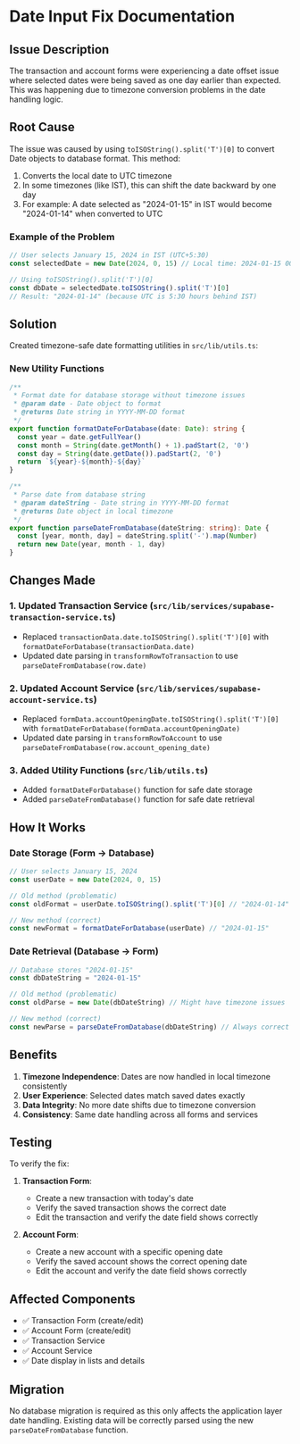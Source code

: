 # Date Input Fix Documentation

## Issue Description

The transaction and account forms were experiencing a date offset issue where selected dates were being saved as one day earlier than expected. This was happening due to timezone conversion problems in the date handling logic.

## Root Cause

The issue was caused by using `toISOString().split('T')[0]` to convert Date objects to database format. This method:

1. Converts the local date to UTC timezone
2. In some timezones (like IST), this can shift the date backward by one day
3. For example: A date selected as "2024-01-15" in IST would become "2024-01-14" when converted to UTC

### Example of the Problem
```javascript
// User selects January 15, 2024 in IST (UTC+5:30)
const selectedDate = new Date(2024, 0, 15) // Local time: 2024-01-15 00:00:00 IST

// Using toISOString().split('T')[0]
const dbDate = selectedDate.toISOString().split('T')[0]
// Result: "2024-01-14" (because UTC is 5:30 hours behind IST)
```

## Solution

Created timezone-safe date formatting utilities in `src/lib/utils.ts`:

### New Utility Functions

```typescript
/**
 * Format date for database storage without timezone issues
 * @param date - Date object to format
 * @returns Date string in YYYY-MM-DD format
 */
export function formatDateForDatabase(date: Date): string {
  const year = date.getFullYear()
  const month = String(date.getMonth() + 1).padStart(2, '0')
  const day = String(date.getDate()).padStart(2, '0')
  return `${year}-${month}-${day}`
}

/**
 * Parse date from database string
 * @param dateString - Date string in YYYY-MM-DD format
 * @returns Date object in local timezone
 */
export function parseDateFromDatabase(dateString: string): Date {
  const [year, month, day] = dateString.split('-').map(Number)
  return new Date(year, month - 1, day)
}
```

## Changes Made

### 1. Updated Transaction Service (`src/lib/services/supabase-transaction-service.ts`)
- Replaced `transactionData.date.toISOString().split('T')[0]` with `formatDateForDatabase(transactionData.date)`
- Updated date parsing in `transformRowToTransaction` to use `parseDateFromDatabase(row.date)`

### 2. Updated Account Service (`src/lib/services/supabase-account-service.ts`)
- Replaced `formData.accountOpeningDate.toISOString().split('T')[0]` with `formatDateForDatabase(formData.accountOpeningDate)`
- Updated date parsing in `transformRowToAccount` to use `parseDateFromDatabase(row.account_opening_date)`

### 3. Added Utility Functions (`src/lib/utils.ts`)
- Added `formatDateForDatabase()` function for safe date storage
- Added `parseDateFromDatabase()` function for safe date retrieval

## How It Works

### Date Storage (Form → Database)
```typescript
// User selects January 15, 2024
const userDate = new Date(2024, 0, 15)

// Old method (problematic)
const oldFormat = userDate.toISOString().split('T')[0] // "2024-01-14"

// New method (correct)
const newFormat = formatDateForDatabase(userDate) // "2024-01-15"
```

### Date Retrieval (Database → Form)
```typescript
// Database stores "2024-01-15"
const dbDateString = "2024-01-15"

// Old method (problematic)
const oldParse = new Date(dbDateString) // Might have timezone issues

// New method (correct)
const newParse = parseDateFromDatabase(dbDateString) // Always correct local date
```

## Benefits

1. **Timezone Independence**: Dates are now handled in local timezone consistently
2. **User Experience**: Selected dates match saved dates exactly
3. **Data Integrity**: No more date shifts due to timezone conversion
4. **Consistency**: Same date handling across all forms and services

## Testing

To verify the fix:

1. **Transaction Form**:
   - Create a new transaction with today's date
   - Verify the saved transaction shows the correct date
   - Edit the transaction and verify the date field shows correctly

2. **Account Form**:
   - Create a new account with a specific opening date
   - Verify the saved account shows the correct opening date
   - Edit the account and verify the date field shows correctly

## Affected Components

- ✅ Transaction Form (create/edit)
- ✅ Account Form (create/edit)
- ✅ Transaction Service
- ✅ Account Service
- ✅ Date display in lists and details

## Migration

No database migration is required as this only affects the application layer date handling. Existing data will be correctly parsed using the new `parseDateFromDatabase` function. 